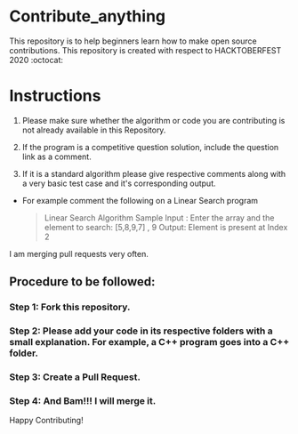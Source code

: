 # Contribute_anything
This repository is to help beginners learn how to make open source contributions. This repository is created with respect to HACKTOBERFEST 2020 :octocat:

# Instructions

1. Please make sure whether the algorithm or code you are contributing is not already available in this Repository.

2. If the program is a competitive question solution, include the question link as a comment.

3. If it is a standard algorithm please give respective comments along with a very basic test case and it's corresponding output.
  * For example comment the following on a Linear Search program
    > Linear Search Algorithm
    > Sample Input : 
    > Enter the array and the element to search: [5,8,9,7] , 9
    >  Output: 
    >  Element is present at Index 2

I am merging pull requests very often.

## Procedure to be followed:

### Step 1: Fork this repository.

### Step 2: Please add your code in its respective folders with a small explanation. For example, a C++ program goes into a C++ folder.

### Step 3: Create a Pull Request.

### Step 4: And Bam!!! I will merge it.

Happy Contributing!

